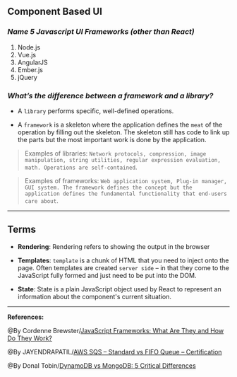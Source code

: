 ## **Component Based UI**

### ***Name 5 Javascript UI Frameworks (other than React)***

1. Node.js
2. Vue.js
3. AngularJS
4. Ember.js
5.  jQuery

### ***What’s the difference between a framework and a library?***

- A `library` performs specific, well-defined operations.

- A `framework` is a skeleton where the application defines the `meat` of the operation by filling out the skeleton. The skeleton still has code to link up the parts but the most important work is done by the application.

>Examples of libraries: `Network protocols, compression, image manipulation, string utilities, regular expression evaluation, math. Operations are self-contained`.

>Examples of frameworks: `Web application system, Plug-in manager, GUI system. The framework defines the concept but the application defines the fundamental functionality that end-users care about`.



-----------------------------------------------


## **Terms**

- **Rendering**: Rendering refers to showing the output in the browser

- **Templates**: `template` is a chunk of HTML that you need to inject onto the page. Often templates are created `server side` – in that they come to the JavaScript fully formed and just need to be put into the DOM. 

- **State**: State is a plain JavaScript object used by React to represent an information about the component's current situation.

-------------------------------------------------------------



**References:**

@By Cordenne Brewster/[JavaScript Frameworks: What Are They and How Do They Work?](https://trio.dev/blog/javascript-framework) 

@By JAYENDRAPATIL/[AWS SQS – Standard vs FIFO Queue – Certification](https://stackoverflow.com/questions/148747/what-is-the-difference-between-a-framework-and-a-library)

@By Donal Tobin/[DynamoDB vs MongoDB: 5 Critical Differences](https://www.xplenty.com/blog/dynamodb-vs-mongodb-differences/)
